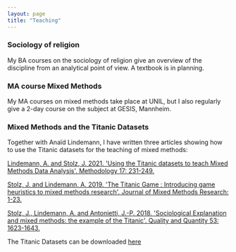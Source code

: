 ```yaml
---
layout: page
title: "Teaching"
---
```


### Sociology of religion
My BA courses on the sociology of religion give an overview of the discipline from an analytical point of view. A textbook is 
in planning.

### MA course Mixed Methods
My MA courses on mixed methods take place at UNIL, but I also regularly give a 2-day course on the subject at GESIS, Mannheim.


### Mixed Methods and the Titanic Datasets
Together with Anaïd Lindemann, I have written three articles showing how to 
use the Titanic datasets for the teaching of mixed methods: 

[Lindemann, A. and Stolz, J. 2021. 'Using the Titanic datasets to teach Mixed Methods Data Analysis'. Methodology 17: 231-249.](assets/2021_TeachTitanic)

[Stolz, J. and Lindemann, A. 2019. 'The Titanic Game : Introducing game heuristics to mixed methods research'. Journal of Mixed Methods Research: 1-23.](assets/2020_TitanicGame.pdf)

[Stolz, J., Lindemann, A. and Antonietti, J.-P. 2018. 'Sociological Explanation and mixed methods: the example of the Titanic'. Quality and Quantity 53: 1623-1643.](assets/TitanicExplain.pdf)



The Titanic Datasets can be downloaded [here](https://sepia2.unil.ch/wp/mixedmethodstitanic/)
